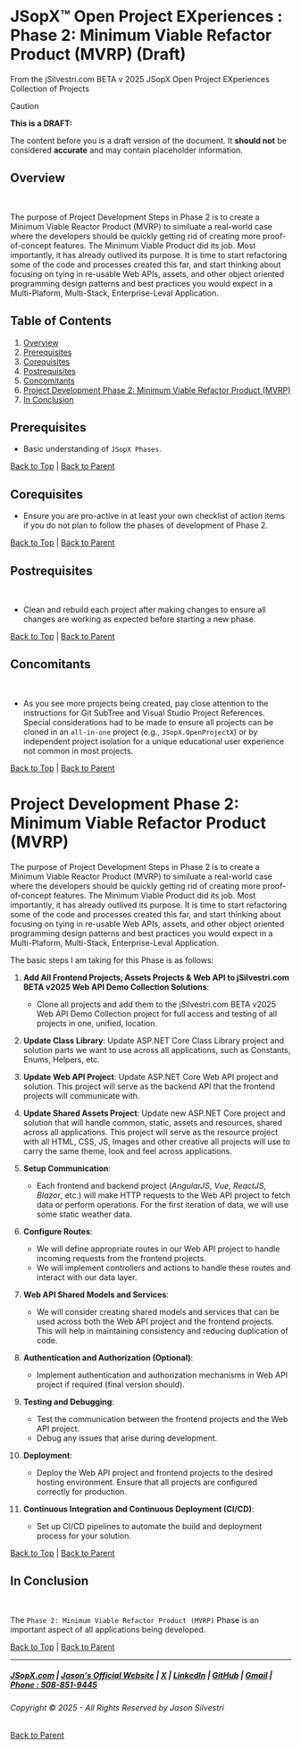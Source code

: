 ﻿


# ﻿JSopX™ Open Project EXperiences : Phase 2: Minimum Viable Refactor Product (MVRP) (Draft)
From the ﻿jSilvestri.com BETA v 2025 JSopX Open Project EXperiences Collection of Projects







  
> [!CAUTION]
> **This is a DRAFT:**
> 
> The content before you is a draft version of the document. It **should not** be considered **accurate** and may contain placeholder information.


## Overview

﻿

The purpose of Project Development Steps in Phase 2 is to create a Minimum Viable Reactor Product (MVRP) to similuate a real-world case where the developers should be quickly getting rid of creating more proof-of-concept features. The Minimum Viable Product did its job. Most importantly, it has already outlived its purpose. It is time to start refactoring some of the code and processes created this far, and start thinking about focusing on tying in re-usable Web APIs, assets, and other object oriented programming design patterns and best practices you would expect in a Multi-Plaform, Multi-Stack, Enterprise-Leval Application.



## Table of Contents

1. [Overview](#overview)
2. [Prerequisites](#prerequisites)
3. [Corequisites](#corequisites)
4. [Postrequisites](#postrequisites)
5. [Concomitants](#concomitants)
6. [Project Development Phase 2: Minimum Viable Refactor Product (MVRP)](#project-development-phase-2-minimum-viable-refactor-product-mvrp)
7. [In Conclusion](#in-conclusion)


## Prerequisites

- Basic understanding of `JSopX Phases`.


[Back to Top](#table-of-contents) | [Back to Parent](https://github.com/JasonSilvestri/JSopX.BridgeTooFar/blob/master/JSopX.BridgeTooFar/Docs/Master/JSopX/Phases.md)


## Corequisites﻿

- Ensure you are pro-active in at least your own checklist of action items if you do not plan to follow the phases of development of Phase 2.


[Back to Top](#table-of-contents) | [Back to Parent](https://github.com/JasonSilvestri/JSopX.BridgeTooFar/blob/master/JSopX.BridgeTooFar/Docs/Master/JSopX/Phases.md)


## Postrequisites
﻿

- Clean and rebuild each project after making changes to ensure all changes are working as expected before starting a new phase.


[Back to Top](#table-of-contents) | [Back to Parent](https://github.com/JasonSilvestri/JSopX.BridgeTooFar/blob/master/JSopX.BridgeTooFar/Docs/Master/JSopX/Phases.md)



## Concomitants
﻿

- As you see more projects being created, pay close attention to the instructions for Git SubTree and Visual Studio Project References. Special considerations had to be made to ensure all projects can be cloned in an `all-in-one` project (e.g., `JSopX.OpenProjectX`) or by independent project isolation for a unique educational user experience not common in most projects.


[Back to Top](#table-of-contents) | [Back to Parent](https://github.com/JasonSilvestri/JSopX.BridgeTooFar/blob/master/JSopX.BridgeTooFar/Docs/Master/JSopX/Phases.md)


# Project Development Phase 2: Minimum Viable Refactor Product (MVRP)

The purpose of Project Development Steps in Phase 2 is to create a Minimum Viable Reactor Product (MVRP) to similuate a real-world case where the developers should be quickly getting rid of creating more proof-of-concept features. The Minimum Viable Product did its job. Most importantly, it has already outlived its purpose. It is time to start refactoring some of the code and processes created this far, and start thinking about focusing on tying in re-usable Web APIs, assets, and other object oriented programming design patterns and best practices you would expect in a Multi-Plaform, Multi-Stack, Enterprise-Leval Application.

The basic steps I am taking for this Phase is as follows:

1. **Add All Frontend Projects, Assets Projects & Web API to jSilvestri.com BETA v2025 Web API Demo Collection Solutions**:
   - Clone all projects and add them to the jSilvestri.com BETA v2025 Web API Demo Collection project for full access and testing of all projects in one, unified, location.

2. **Update Class Library**: Update ASP.NET Core Class Library project and solution parts we want to use across all applications, such as Constants, Enums, Helpers, etc.
   
3. **Update Web API Project**: Update ASP.NET Core Web API project and solution. This project will serve as the backend API that the frontend projects will communicate with.

4. **Update Shared Assets Project**: Update new ASP.NET Core project and solution that will handle common, static, assets and resources, shared across all applications. This project will serve as the resource project with all HTML, CSS, JS, Images and other creative all projects will use to carry the same theme, look and feel across applications.

5. **Setup Communication**:
   - Each frontend and backend project (_AngularJS_, _Vue_, _ReactJS_, _Blazor_, etc.) will make HTTP requests to the Web API project to fetch data or perform operations. For the first iteration of data, we will use some static weather data. 

6. **Configure Routes**:
   - We will define appropriate routes in our Web API project to handle incoming requests from the frontend projects.
   - We will implement controllers and actions to handle these routes and interact with our data layer.

7. **Web API Shared Models and Services**:
   - We will consider creating shared models and services that can be used across both the Web API project and the frontend projects. This will help in maintaining consistency and reducing duplication of code.

8. **Authentication and Authorization (Optional)**:
   - Implement authentication and authorization mechanisms in Web API project if required (final version should).

9. **Testing and Debugging**:
   - Test the communication between the frontend projects and the Web API project.
   - Debug any issues that arise during development.

10. **Deployment**:
    - Deploy the Web API project and frontend projects to the desired hosting environment. Ensure that all projects are configured correctly for production.

11. **Continuous Integration and Continuous Deployment (CI/CD)**:
    - Set up CI/CD pipelines to automate the build and deployment process for your solution.


[Back to Top](#table-of-contents) | [Back to Parent](https://github.com/JasonSilvestri/JSopX.BridgeTooFar/blob/master/JSopX.BridgeTooFar/Docs/Master/JSopX/Phases.md)



## In Conclusion

﻿

The `Phase 2: Minimum Viable Refactor Product (MVRP)` Phase is an important aspect of all applications being developed.


[Back to Top](#table-of-contents) | [Back to Parent](https://github.com/JasonSilvestri/JSopX.BridgeTooFar/blob/master/JSopX.BridgeTooFar/Docs/Master/JSopX/Phases.md)



---

##### [JSopX.com](https://www.jsopx.com/) | [Jason's Official Website](https://www.jsilvestri.com/) | [X](https://www.x.com/JasonSilvestri) | [LinkedIn](http://www.linkedin.com/in/JasonSilvestri) | [GitHub](https://github.com/JasonSilvestri) | [Gmail](mailto:therealjasonsilvestri@gmail.com) | [Phone : 508-851-9445](phoneto:508-851-9445)

###### Copyright © 2025 - All Rights Reserved by Jason Silvestri

[Back to Parent](Docs/Master/JSopX/Phases)